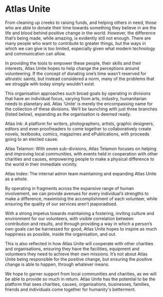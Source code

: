 # Atlas Unite

From cleaning up creeks to raising funds, and helping others in need, those who are able to donate their time towards something they believe in are the life and blood behind positive change in the world. However, the difference that’s being made, while amazing, is evidently still not enough. There are many people who want to contribute to greater things, but the ways in which we can give is too limited, especially given what modern technology and communication can allow.

In providing the tools to empower these people, their skills and their interests, Atlas Unite hopes to help change the perceptions around volunteering. If the concept of donating one’s time wasn’t reserved for altruistic saints, but instead considered a norm, many of the problems that we struggle with today simply wouldn’t exist.

This organisation approaches such broad goals by operating in divisions that have an individual focus, varying from arts, industry, humanitarian needs to planetary aid. Atlas ‘Unite’ is merely the encompassing name for the collection of these divisions. We’ll be launching with just three branches (listed below), expanding as the organisation is deemed ready.

Atlas Ink:  A platform for writers, photographers, artists, graphic designers, editors and even proofreaders to come together to collaboratively create novels, textbooks, comics, magazines and ePublications, with proceeds going to an elected cause.

Atlas Telamon:  With seven sub-divisions, Atlas Telamon focuses on helping and improving local communities, with events held in cooperation with other charities and causes, empowering people to make a physical difference to the world in their immediate vicinity.

Atlas Index:  The internal admin team maintaining and expanding Atlas Unite as a whole.

By operating in fragments across the expansive range of human involvement, we can provide avenues for every individual’s strengths to make a difference, maximising the accomplishment of each volunteer, while ensuring the quality of our services aren’t jeaporadised.

With a strong impetus towards maintaining a fostering, inviting culture and environment for our volunteers, with visible correlation between contribution and results, and through providing a way in which a person’s own goals can be harnessed for good, Atlas Unite hopes to inspire as much happiness as possible, inside the organisation, and out.

This is also reflected in how Atlas Unite will cooperate with other charities and organisations, ensuring they have the facilities, equipment and volunteers they need to achieve their own missions. It’s not about Atlas Unite being responsible for the positive change, but ensuring the positive change is able to happen, through whatever means.

We hope to garner support from local communities and charities, as we will be able to provide so much in return. Atlas Unite has the potential to be the platform that sees charities, causes, organisations, businesses, families, friends and individuals come together for humanity's betterment.
